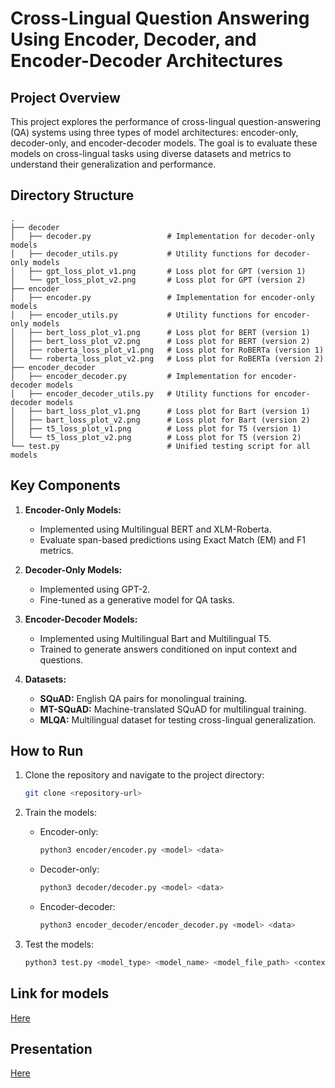 
# Cross-Lingual Question Answering Using Encoder, Decoder, and Encoder-Decoder Architectures  

## Project Overview  
This project explores the performance of cross-lingual question-answering (QA) systems using three types of model architectures: encoder-only, decoder-only, and encoder-decoder models. The goal is to evaluate these models on cross-lingual tasks using diverse datasets and metrics to understand their generalization and performance.  

## Directory Structure  

```plaintext
.
├── decoder
│   ├── decoder.py                 # Implementation for decoder-only models
│   ├── decoder_utils.py           # Utility functions for decoder-only models
│   ├── gpt_loss_plot_v1.png       # Loss plot for GPT (version 1)
│   └── gpt_loss_plot_v2.png       # Loss plot for GPT (version 2)
├── encoder
│   ├── encoder.py                 # Implementation for encoder-only models
│   ├── encoder_utils.py           # Utility functions for encoder-only models
│   ├── bert_loss_plot_v1.png      # Loss plot for BERT (version 1)
│   ├── bert_loss_plot_v2.png      # Loss plot for BERT (version 2)
│   ├── roberta_loss_plot_v1.png   # Loss plot for RoBERTa (version 1)
│   └── roberta_loss_plot_v2.png   # Loss plot for RoBERTa (version 2)
├── encoder_decoder
│   ├── encoder_decoder.py         # Implementation for encoder-decoder models
│   ├── encoder_decoder_utils.py   # Utility functions for encoder-decoder models
│   ├── bart_loss_plot_v1.png      # Loss plot for Bart (version 1)
│   ├── bart_loss_plot_v2.png      # Loss plot for Bart (version 2)
│   ├── t5_loss_plot_v1.png        # Loss plot for T5 (version 1)
│   └── t5_loss_plot_v2.png        # Loss plot for T5 (version 2)
└── test.py                        # Unified testing script for all models
```  

## Key Components  

1. **Encoder-Only Models:**  
   - Implemented using Multilingual BERT and XLM-Roberta.  
   - Evaluate span-based predictions using Exact Match (EM) and F1 metrics.  

2. **Decoder-Only Models:**  
   - Implemented using GPT-2.  
   - Fine-tuned as a generative model for QA tasks.  

3. **Encoder-Decoder Models:**  
   - Implemented using Multilingual Bart and Multilingual T5.  
   - Trained to generate answers conditioned on input context and questions.  

4. **Datasets:**  
   - **SQuAD:** English QA pairs for monolingual training.  
   - **MT-SQuAD:** Machine-translated SQuAD for multilingual training.  
   - **MLQA:** Multilingual dataset for testing cross-lingual generalization.  

## How to Run  

1. Clone the repository and navigate to the project directory:  
   ```bash
   git clone <repository-url>
   ```  

2. Train the models:  
   - Encoder-only:  
     ```bash
     python3 encoder/encoder.py <model> <data>
     ```  
   - Decoder-only:  
     ```bash
     python3 decoder/decoder.py <model> <data>
     ```  
   - Encoder-decoder:  
     ```bash
     python3 encoder_decoder/encoder_decoder.py <model> <data>
     ```  

4. Test the models:  
   ```bash
   python3 test.py <model_type> <model_name> <model_file_path> <context_language> <question_language>
   ```  

## Link for models
[Here](https://iiitaphyd-my.sharepoint.com/personal/kukkapalli_shravya_students_iiit_ac_in/_layouts/15/onedrive.aspx?id=%2Fpersonal%2Fkukkapalli%5Fshravya%5Fstudents%5Fiiit%5Fac%5Fin%2FDocuments%2Fproject&ga=1)

## Presentation 
[Here](https://www.canva.com/design/DAGE073LxNs/vxkbLNwlSDmNIRxCgUGM8A/edit?utm_content=DAGE073LxNs&utm_campaign=designshare&utm_medium=link2&utm_source=sharebutton)


 